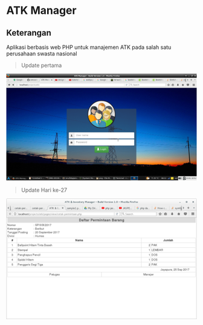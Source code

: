 ATK Manager
===========

## Keterangan
Aplikasi berbasis web PHP untuk manajemen ATK pada salah satu perusahaan swasta nasional

> Update pertama

![screenshoot](atk-manager-ss.png)

> Update Hari ke-27

![screenshoot](history-report.png)